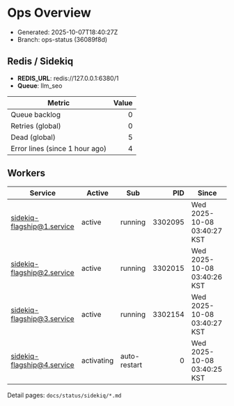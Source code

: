 # Ops Overview

- Generated: 2025-10-07T18:40:27Z
- Branch: ops-status (36089f8d)

## Redis / Sidekiq
- **REDIS_URL**: redis://127.0.0.1:6380/1
- **Queue**: llm_seo

| Metric | Value |
|---|---:|
| Queue backlog | 0 |
| Retries (global) | 0 |
| Dead (global) | 5 |
| Error lines (since 1 hour ago) | 4 |

## Workers
| Service | Active | Sub | PID | Since |
|---|---|---|---:|---|
| sidekiq-flagship@1.service | active | running | 3302095 | Wed 2025-10-08 03:40:27 KST |
| sidekiq-flagship@2.service | active | running | 3302015 | Wed 2025-10-08 03:40:26 KST |
| sidekiq-flagship@3.service | active | running | 3302154 | Wed 2025-10-08 03:40:27 KST |
| sidekiq-flagship@4.service | activating | auto-restart | 0 | Wed 2025-10-08 03:40:25 KST |

Detail pages: `docs/status/sidekiq/*.md`

